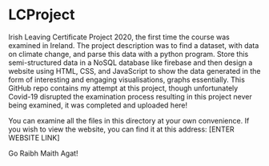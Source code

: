 # LCProject
Irish Leaving Certificate Project 2020, the first time the course was examined in Ireland. The project description was to find a dataset, with data on climate change, and parse this data with a python program. Store this semi-structured data in a NoSQL database like firebase and then design a website using HTML, CSS, and JavaScript to show the data generated in the form of interesting and engaging visualisations, graphs essentially. This GitHub repo contains my attempt at this project, though unfortunately Covid-19 disrupted the examination process resulting in this project never being examined, it was completed and uploaded here! 

You can examine all the files in this directory at your own convenience. If you wish to view the website, you can find it at this address: [ENTER WEBSITE LINK] 

Go Raibh Maith Agat!
